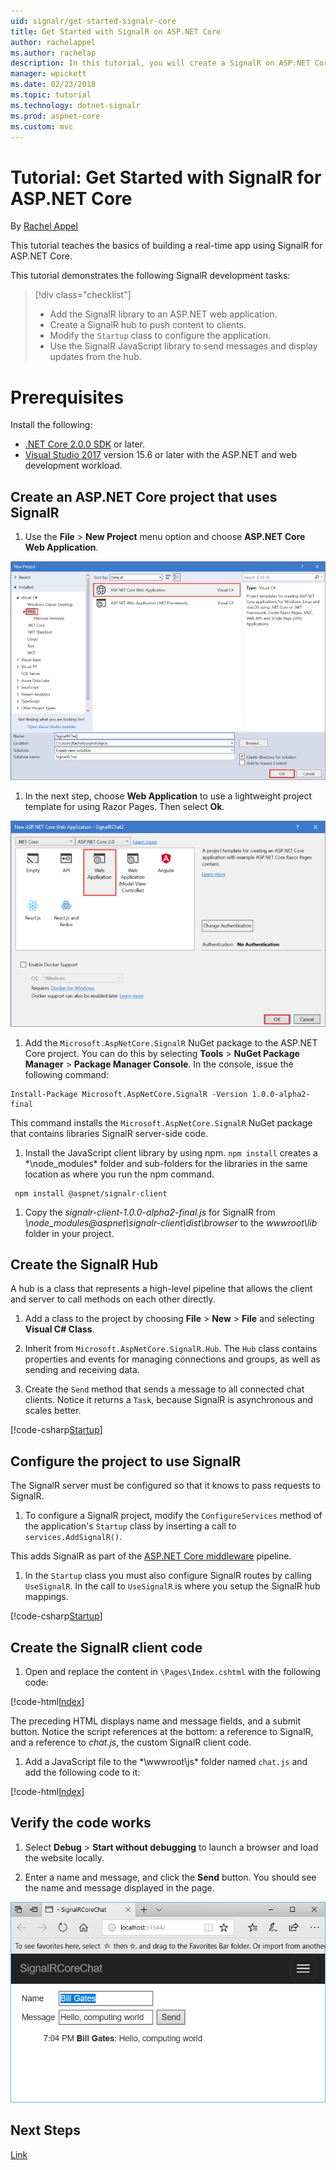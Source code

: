 ```yaml
---
uid: signalr/get-started-signalr-core
title: Get Started with SignalR on ASP.NET Core
author: rachelappel
ms.author: rachelap
description: In this tutorial, you will create a SignalR on ASP.NET Core application.
manager: wpickett
ms.date: 02/23/2018
ms.topic: tutorial
ms.technology: dotnet-signalr
ms.prod: aspnet-core
ms.custom: mvc
---
```

# Tutorial: Get Started with SignalR for ASP.NET Core

By [Rachel Appel](https://twitter.com/rachelappel)

This tutorial teaches the basics of building a real-time app using SignalR for ASP.NET Core. 

This tutorial demonstrates the following SignalR development tasks:

> [!div class="checklist"]
> * Add the SignalR library to an ASP.NET web application.
> * Create a SignalR hub to push content to clients.
> * Modify the `Startup` class to configure the application.
> * Use the SignalR JavaScript library to send messages and display updates from the hub.

# Prerequisites

Install the following:

* [.NET Core 2.0.0 SDK](https://www.microsoft.com/net/core) or later.
* [Visual Studio 2017](https://www.visualstudio.com/downloads/) version 15.6 or later with the ASP.NET and web development workload.

## Create an ASP.NET Core project that uses SignalR

1. Use the **File** > **New Project** menu option and choose **ASP.NET Core Web Application**.

  ![New Project dialog in Visual Studio](get-started-signalr-core/_static/signalr-new-project-dialog.png)

1. In the next step, choose **Web Application** to use a lightweight project template for using Razor Pages. Then select **Ok**.

  ![New Project dialog in Visual Studio](get-started-signalr-core/_static/signalr-new-project-choose-type.png)

1. Add the `Microsoft.AspNetCore.SignalR` NuGet package to the ASP.NET Core project. You can do this by selecting **Tools** > **NuGet Package Manager** > **Package Manager Console**. In the console, issue  the following command:

  ```text
  Install-Package Microsoft.AspNetCore.SignalR -Version 1.0.0-alpha2-final
  ```

  This command installs the `Microsoft.AspNetCore.SignalR` NuGet package that contains libraries SignalR server-side code.

1. Install the JavaScript client library by using npm. `npm install` creates a *\node_modules\* folder and sub-folders for the libraries in the same location as where you run the npm command.

  ```
   npm install @aspnet/signalr-client
  ```

1. Copy the *signalr-client-1.0.0-alpha2-final.js* for SignalR from *\node_modules\@aspnet\signalr-client\dist\browser* to the *wwwroot\lib* folder in your project.

## Create the SignalR Hub

A hub is a class that represents a high-level pipeline that allows the client and server to call methods on each other directly.

1. Add a class to the project by choosing **File** > **New** > **File** and selecting **Visual C# Class**. 

1. Inherit from `Microsoft.AspNetCore.SignalR.Hub`. The `Hub` class contains properties and events for managing connections and groups, as well as sending and receiving data.

1. Create the `Send` method that sends a message to all connected chat clients. Notice it returns a `Task`, because SignalR is asynchronous and scales better.

  [!code-csharp[Startup](get-started-signalr-core/sample/ChatHub.cs?range=7-14)]

## Configure the project to use SignalR

The SignalR server must be configured so that it knows to pass requests to SignalR.

1. To configure a SignalR project, modify the `ConfigureServices` method of the application's `Startup` class by inserting a call to `services.AddSignalR()`.

  This adds SignalR as part of the [ASP.NET Core middleware](xref:fundamentals/middleware/index) pipeline.

1. In the `Startup` class you must also configure SignalR routes by calling `UseSignalR`. In the call to `UseSignalR` is where you setup the SignalR hub mappings.

  [!code-csharp[Startup](get-started-signalr-core/sample/Startup.cs?highlight=22,40-43)]

## Create the SignalR client code

1. Open and replace the content in `\Pages\Index.cshtml` with the following code:

  [!code-html[Index](get-started-signalr-core/sample/Index.cshtml)]

  The preceding HTML displays name and message fields, and a submit button. Notice the script references at the bottom: a reference to SignalR, and a reference to *chat.js*, the custom SignalR client code.

1. Add a JavaScript file to the *\wwwroot\js\* folder named `chat.js` and add the following code to it:

  [!code-html[Index](get-started-signalr-core/sample/chat.js)]

## Verify the code works

1. Select **Debug** > **Start without debugging** to launch a browser and load the website locally.

1. Enter a name and message, and click the **Send** button. You should see the name and message displayed in the page.

  ![Verify the chat app works](get-started-signalr-core/_static/signalr-verify-code.png)

## Next Steps

[Link](https://link)